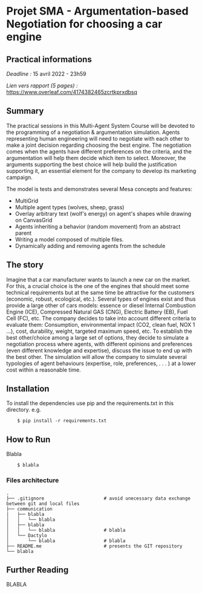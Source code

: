 # Projet SMA - Argumentation-based Negotiation for choosing a car engine 

## Practical informations

*Deadline :* 15 avril 2022 - 23h59

*Lien vers rapport (5 pages) :* https://www.overleaf.com/4174382465zcrtkprxdbsq

## Summary

The practical sessions in this Multi-Agent System Course will be devoted to the programming of a negotiation & argumentation simulation. Agents representing human engineering will need to negotiate with each other to make a joint decision regarding choosing the best engine. The negotiation comes when the agents have different preferences on the criteria, and the argumentation will help them decide which item to select. Moreover, the arguments supporting the best choice will help build the justification supporting it, an essential element for the company to develop its marketing campaign.

The model is tests and demonstrates several Mesa concepts and features:
 - MultiGrid
 - Multiple agent types (wolves, sheep, grass)
 - Overlay arbitrary text (wolf's energy) on agent's shapes while drawing on CanvasGrid
 - Agents inheriting a behavior (random movement) from an abstract parent
 - Writing a model composed of multiple files.
 - Dynamically adding and removing agents from the schedule

## The story

Imagine that a car manufacturer wants to launch a new car on the market. For this, a crucial choice is the one of the engines that should meet some technical requirements but at the same time be attractive for the customers (economic, robust, ecological, etc.). Several types of engines exist and thus provide a large other of cars models: essence or diesel Internal Combustion Engine (ICE), Compressed Natural GAS (CNG), Electric Battery (EB), Fuel Cell (FC), etc. The company decides to take into account different criteria to evaluate them: Consumption, environmental impact (CO2, clean fuel, NOX 1 ...), cost, durability, weight, targeted maximum speed, etc. To establish the best other/choice among a large set of options, they decide to simulate a negotiation process where agents, with different opinions and preferences (even different knowledge and expertise), discuss the issue to end up with the best other. The simulation will allow the company to simulate several typologies of agent behaviours (expertise, role, preferences, . . . ) at a lower cost within a reasonable time.

## Installation

To install the dependencies use pip and the requirements.txt in this directory. e.g.

```
    $ pip install -r requirements.txt
```

## How to Run

Blabla

```
    $ blabla
```

### Files architecture

    .
    ├── .gitignore                      # avoid unecessary data exchange between git and local files
    ├── communication                                  
    |   ├── blabla                      
    │   │   └── blabla   
    │   ├── blabla                        
    │   │   └── blabla                  # blabla
    │   └── Dactylo
    │       └── blabla                  # blabla
    ├── README.me                       # presents the GIT repository
    └── blabla
        
## Further Reading

BLABLA
